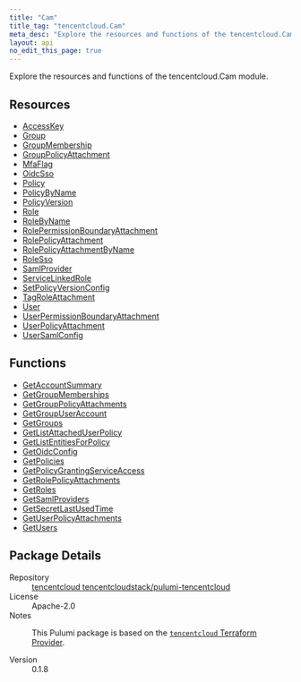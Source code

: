 ```yaml
---
title: "Cam"
title_tag: "tencentcloud.Cam"
meta_desc: "Explore the resources and functions of the tencentcloud.Cam module."
layout: api
no_edit_this_page: true
---
```


<!-- WARNING: this file was generated by Pulumi Docs Generator. -->
<!-- Do not edit by hand unless you're certain you know what you are doing! -->

Explore the resources and functions of the tencentcloud.Cam module.

<h2 id="resources">Resources</h2>
<ul class="api">
    <li><a href="accesskey/" title="AccessKey"><span class="api-symbol api-symbol--resource"></span>AccessKey</a></li>
    <li><a href="group/" title="Group"><span class="api-symbol api-symbol--resource"></span>Group</a></li>
    <li><a href="groupmembership/" title="GroupMembership"><span class="api-symbol api-symbol--resource"></span>GroupMembership</a></li>
    <li><a href="grouppolicyattachment/" title="GroupPolicyAttachment"><span class="api-symbol api-symbol--resource"></span>GroupPolicyAttachment</a></li>
    <li><a href="mfaflag/" title="MfaFlag"><span class="api-symbol api-symbol--resource"></span>MfaFlag</a></li>
    <li><a href="oidcsso/" title="OidcSso"><span class="api-symbol api-symbol--resource"></span>OidcSso</a></li>
    <li><a href="policy/" title="Policy"><span class="api-symbol api-symbol--resource"></span>Policy</a></li>
    <li><a href="policybyname/" title="PolicyByName"><span class="api-symbol api-symbol--resource"></span>PolicyByName</a></li>
    <li><a href="policyversion/" title="PolicyVersion"><span class="api-symbol api-symbol--resource"></span>PolicyVersion</a></li>
    <li><a href="role/" title="Role"><span class="api-symbol api-symbol--resource"></span>Role</a></li>
    <li><a href="rolebyname/" title="RoleByName"><span class="api-symbol api-symbol--resource"></span>RoleByName</a></li>
    <li><a href="rolepermissionboundaryattachment/" title="RolePermissionBoundaryAttachment"><span class="api-symbol api-symbol--resource"></span>RolePermissionBoundaryAttachment</a></li>
    <li><a href="rolepolicyattachment/" title="RolePolicyAttachment"><span class="api-symbol api-symbol--resource"></span>RolePolicyAttachment</a></li>
    <li><a href="rolepolicyattachmentbyname/" title="RolePolicyAttachmentByName"><span class="api-symbol api-symbol--resource"></span>RolePolicyAttachmentByName</a></li>
    <li><a href="rolesso/" title="RoleSso"><span class="api-symbol api-symbol--resource"></span>RoleSso</a></li>
    <li><a href="samlprovider/" title="SamlProvider"><span class="api-symbol api-symbol--resource"></span>SamlProvider</a></li>
    <li><a href="servicelinkedrole/" title="ServiceLinkedRole"><span class="api-symbol api-symbol--resource"></span>ServiceLinkedRole</a></li>
    <li><a href="setpolicyversionconfig/" title="SetPolicyVersionConfig"><span class="api-symbol api-symbol--resource"></span>SetPolicyVersionConfig</a></li>
    <li><a href="tagroleattachment/" title="TagRoleAttachment"><span class="api-symbol api-symbol--resource"></span>TagRoleAttachment</a></li>
    <li><a href="user/" title="User"><span class="api-symbol api-symbol--resource"></span>User</a></li>
    <li><a href="userpermissionboundaryattachment/" title="UserPermissionBoundaryAttachment"><span class="api-symbol api-symbol--resource"></span>UserPermissionBoundaryAttachment</a></li>
    <li><a href="userpolicyattachment/" title="UserPolicyAttachment"><span class="api-symbol api-symbol--resource"></span>UserPolicyAttachment</a></li>
    <li><a href="usersamlconfig/" title="UserSamlConfig"><span class="api-symbol api-symbol--resource"></span>UserSamlConfig</a></li>
</ul>

<h2 id="functions">Functions</h2>
<ul class="api">
    <li><a href="getaccountsummary/" title="GetAccountSummary"><span class="api-symbol api-symbol--function"></span>GetAccountSummary</a></li>
    <li><a href="getgroupmemberships/" title="GetGroupMemberships"><span class="api-symbol api-symbol--function"></span>GetGroupMemberships</a></li>
    <li><a href="getgrouppolicyattachments/" title="GetGroupPolicyAttachments"><span class="api-symbol api-symbol--function"></span>GetGroupPolicyAttachments</a></li>
    <li><a href="getgroupuseraccount/" title="GetGroupUserAccount"><span class="api-symbol api-symbol--function"></span>GetGroupUserAccount</a></li>
    <li><a href="getgroups/" title="GetGroups"><span class="api-symbol api-symbol--function"></span>GetGroups</a></li>
    <li><a href="getlistattacheduserpolicy/" title="GetListAttachedUserPolicy"><span class="api-symbol api-symbol--function"></span>GetListAttachedUserPolicy</a></li>
    <li><a href="getlistentitiesforpolicy/" title="GetListEntitiesForPolicy"><span class="api-symbol api-symbol--function"></span>GetListEntitiesForPolicy</a></li>
    <li><a href="getoidcconfig/" title="GetOidcConfig"><span class="api-symbol api-symbol--function"></span>GetOidcConfig</a></li>
    <li><a href="getpolicies/" title="GetPolicies"><span class="api-symbol api-symbol--function"></span>GetPolicies</a></li>
    <li><a href="getpolicygrantingserviceaccess/" title="GetPolicyGrantingServiceAccess"><span class="api-symbol api-symbol--function"></span>GetPolicyGrantingServiceAccess</a></li>
    <li><a href="getrolepolicyattachments/" title="GetRolePolicyAttachments"><span class="api-symbol api-symbol--function"></span>GetRolePolicyAttachments</a></li>
    <li><a href="getroles/" title="GetRoles"><span class="api-symbol api-symbol--function"></span>GetRoles</a></li>
    <li><a href="getsamlproviders/" title="GetSamlProviders"><span class="api-symbol api-symbol--function"></span>GetSamlProviders</a></li>
    <li><a href="getsecretlastusedtime/" title="GetSecretLastUsedTime"><span class="api-symbol api-symbol--function"></span>GetSecretLastUsedTime</a></li>
    <li><a href="getuserpolicyattachments/" title="GetUserPolicyAttachments"><span class="api-symbol api-symbol--function"></span>GetUserPolicyAttachments</a></li>
    <li><a href="getusers/" title="GetUsers"><span class="api-symbol api-symbol--function"></span>GetUsers</a></li>
</ul>

<h2 id="package-details">Package Details</h2>
<dl class="package-details">
	<dt>Repository</dt>
	<dd><a href="https://github.com/tencentcloudstack/pulumi-tencentcloud">tencentcloud tencentcloudstack/pulumi-tencentcloud</a></dd>
	<dt>License</dt>
	<dd>Apache-2.0</dd>
	<dt>Notes</dt>
	<dd><p>This Pulumi package is based on the <a href="https://github.com/tencentcloudstack/terraform-provider-tencentcloud"><code>tencentcloud</code> Terraform Provider</a>.</p>
</dd>
	<dt>Version</dt>
	<dd>0.1.8</dd>
</dl>

